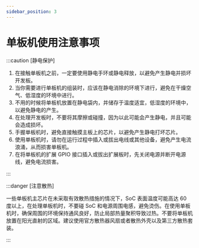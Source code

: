 ```yaml
---
sidebar_position: 3
---
```


# 单板机使用注意事项

:::caution [静电保护]

1. 在接触单板机之前，一定要使用静电手环或静电释放，以避免产生静电并损坏开发板。
2. 当你需要进行单板机的组装时，应该在静电消除的环境下进行，避免在干燥空气、低湿度的环境中进行。
3. 不用的时候将单板机放置在静电袋内，并储存于温度适宜，低湿度的环境中，以避免静电的产生。
4. 在处理开发板时，不要将其摩擦或碰撞，因为以此可能会产生静电，并且可能会造成损坏。
5. 手握单板机时，避免直接触摸主板上的芯片，以避免产生静电打坏芯片。
6. 使用单板机时，请勿在运行过程中插入或拔出电线或其他设备，避免产生电流浪涌，从而损害单板机。
7. 在将单板机的扩展 GPIO 接口插入或拔出扩展板时，先关闭电源并断开电源线，避免电流损害。

:::

:::danger [注意散热]

一些单板机主芯片在未采取有效散热措施的情况下，SoC 表面温度可能高达 60 度以上，在处理单板机时，不要碰 SoC 和电源周围电感，避免烫伤。在使用单板机时，确保周围的环境保持通风良好，防止局部热量聚积导致过热。不要将单板机放置在阳光直射的区域。建议使用官方散热器风扇或者散热外壳以及第三方散热套装。

:::
